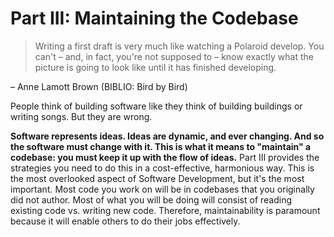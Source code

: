 # Part III: Maintaining the Codebase

> Writing a first draft is very much like watching a Polaroid develop. You can't
> – and, in fact, you're not supposed to – know exactly what the picture is
> going to look like until it has finished developing.

– Anne Lamott Brown (BIBLIO: Bird by Bird)

People think of building software like they think of building buildings or
writing songs. But they are wrong.

**Software represents ideas. Ideas are dynamic, and ever changing. And so the
software must change with it. This is what it means to "maintain" a codebase:
you must keep it up with the flow of ideas.** Part III provides the strategies
you need to do this in a cost-effective, harmonious way. This is the most
overlooked aspect of Software Development, but it's the most important. Most
code you work on will be in codebases that you originally did not author. Most
of what you will be doing will consist of reading existing code vs. writing new
code. Therefore, maintainability is paramount because it will enable others to
do their jobs effectively.
